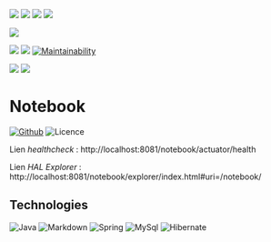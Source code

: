 [![](https://img.shields.io/github/v/tag/N7A/Notebook-back?sort=semver&label=lastest%20tag)](https://github.com/N7A/Notebook-back/tags)
[![](https://img.shields.io/github/v/release/N7A/Notebook-back?display_name=tag&sort=semver)](https://github.com/N7A/Notebook-back/releases)
![](https://img.shields.io/github/release-date/N7A/Notebook-back)
[![](https://img.shields.io/github/last-commit/N7A/Notebook-back)](https://github.com/N7A/Notebook-back/compare/main...develop)
<!--[![](https://badgen.net/github/last-commit/N7A/Notebook-back/develop)](https://github.com/N7A/Notebook-back/compare/main...develop)-->
[![](https://badgen.net/github/status/N7A/Notebook-back)](https://github.com/N7A/Notebook-back/compare/main...develop)
<!--
![](https://img.shields.io/github/commit-activity/w/N7A/Notebook-back)
![](https://img.shields.io/github/commit-activity/m/N7A/Notebook-back)
![](https://img.shields.io/github/commit-activity/y/N7A/Notebook-back)
-->

[![](https://badgen.net/github/branches/N7A/Notebook-back)](https://github.com/N7A/Notebook-back/branches)
[![](https://img.shields.io/github/issues-raw/N7A/Notebook-back)](https://github.com/N7A/Notebook-back/issues)
[![Maintainability](https://api.codeclimate.com/v1/badges/953e1b86eee186b5449c/maintainability)](https://codeclimate.com/github/N7A/Notebook-back/maintainability)

[![](https://badgen.net/github/milestones/N7A/Notebook-back/1)](https://github.com/N7A/Notebook-back/milestone/1)
[![](https://img.shields.io/github/issues-pr-raw/N7A/Notebook-back)](https://github.com/N7A/Notebook-back/pulls)

# Notebook

[![Github](https://img.shields.io/badge/GitHub-181717?style=for-the-badge&logo=github&logoColor=white)](https://github.com/N7A/Notebook-back)
![Licence](https://img.shields.io/github/license/N7A/Notebook-back?style=for-the-badge)

Lien *healthcheck* : http://localhost:8081/notebook/actuator/health

Lien *HAL Explorer* : http://localhost:8081/notebook/explorer/index.html#uri=/notebook/

<!-- Lien *SonarQube* : http://localhost/sonar/dashboard?id=fr.n74projects.smartfridge%3Anotebook-back -->

## Technologies

![Java](https://img.shields.io/badge/Java-ED8B00?style=for-the-badge&logo=java&logoColor=white)
![Markdown](https://img.shields.io/badge/Markdown-000000?style=for-the-badge&logo=markdown&logoColor=white)
![Spring](https://img.shields.io/badge/Spring-6DB33F?style=for-the-badge&logo=spring&logoColor=white)
![MySql](https://img.shields.io/badge/MySQL-005C84?style=for-the-badge&logo=mysql&logoColor=white)
![Hibernate](https://img.shields.io/badge/Hibernate-59666C?style=for-the-badge&logo=Hibernate&logoColor=white)
<!-- 
## Métriques

[![SonarQube nombre de lignes](http://servintcont05.app.smacl.lan/sonar/api/project_badges/measure?project=fr.smacl.ige%3Aservicelog-back&metric=ncloc)](http://servintcont05.app.smacl.lan/sonar/dashboard?id=fr.smacl.ige%3Aservicelog-back) [![SonarQube quality gate](http://servintcont05.app.smacl.lan/sonar/api/project_badges/measure?project=fr.smacl.ige%3Aservicelog-back&metric=alert_status)](http://servintcont05.app.smacl.lan/sonar/dashboard?id=fr.smacl.ige%3Aservicelog-back)
![](https://img.shields.io/tokei/lines/github/N7A/Notebook-back)
![](https://img.shields.io/github/repo-size/N7A/Notebook-back)
![](https://img.shields.io/github/directory-file-count/N7A/Notebook-back)
![](https://badgen.net/codeclimate/tech-debt/N7A/Notebook-back)
![](https://badgen.net/codeclimate/coverage/N7A/Notebook-back)

[![SonarQube fiabilité](http://servintcont05.app.smacl.lan/sonar/api/project_badges/measure?project=fr.smacl.ige%3Aservicelog-back&metric=reliability_rating)](http://servintcont05.app.smacl.lan/sonar/dashboard?id=fr.smacl.ige%3Aservicelog-back) [![SonarQube sécurité](http://servintcont05.app.smacl.lan/sonar/api/project_badges/measure?project=fr.smacl.ige%3Aservicelog-back&metric=security_rating)](http://servintcont05.app.smacl.lan/sonar/dashboard?id=fr.smacl.ige%3Aservicelog-back) [![SonarQube maintenabilité](http://servintcont05.app.smacl.lan/sonar/api/project_badges/measure?project=fr.smacl.ige%3Aservicelog-back&metric=sqale_rating)](http://servintcont05.app.smacl.lan/sonar/dashboard?id=fr.smacl.ige%3Aservicelog-back)
-->

<!-- 
## Amélioration continue

[![SonarQube dette](http://servintcont05.app.smacl.lan/sonar/api/project_badges/measure?project=fr.smacl.ige%3Aservicelog-back&metric=sqale_index)](http://servintcont05.app.smacl.lan/sonar/component_measures?id=fr.smacl.ige%3Aservicelog-back&metric=sqale_index&view=list)
[![technical debt](https://badgen.net/codeclimate/tech-debt/N7A/Notebook-back)](https://codeclimate.com/github/N7A/Notebook-back/trends/technical_debt)

[![SonarQube bugs](http://servintcont05.app.smacl.lan/sonar/api/project_badges/measure?project=fr.smacl.ige%3Aservicelog-back&metric=bugs)](http://servintcont05.app.smacl.lan/sonar/project/issues?id=fr.smacl.ige%3Aservicelog-back&resolved=false&types=BUG) [![SonarQube vulnerabilité](http://servintcont05.app.smacl.lan/sonar/api/project_badges/measure?project=fr.smacl.ige%3Aservicelog-back&metric=vulnerabilities)](http://servintcont05.app.smacl.lan/sonar/project/issues?id=fr.smacl.ige%3Aservicelog-back&resolved=false&types=VULNERABILITY)

[![SonarQube couverture de test](http://servintcont05.app.smacl.lan/sonar/api/project_badges/measure?project=fr.smacl.ige%3Aservicelog-back&metric=coverage)](http://servintcont05.app.smacl.lan/sonar/component_measures?id=fr.smacl.ige%3Aservicelog-back&metric=coverage&view=list) [![SonarQube code smells](http://servintcont05.app.smacl.lan/sonar/api/project_badges/measure?project=fr.smacl.ige%3Aservicelog-back&metric=code_smells)](http://servintcont05.app.smacl.lan/sonar/project/issues?id=fr.smacl.ige%3Aservicelog-back&resolved=false&types=CODE_SMELL) [![SonarQube duplication de code](http://servintcont05.app.smacl.lan/sonar/api/project_badges/measure?project=fr.smacl.ige%3Aservicelog-back&metric=duplicated_lines_density)](http://servintcont05.app.smacl.lan/sonar/component_measures?id=fr.smacl.ige%3Aservicelog-back&metric=duplicated_lines_density&view=list)
-->

<!-- 
## Dernières release notes

### 1.0.0
<div align="right">📅 2022-01-25</div>

<div align="right">🚀 %"Sprint 1 - "</div>

* ✨ Gestion d'une liste de courses
-->
